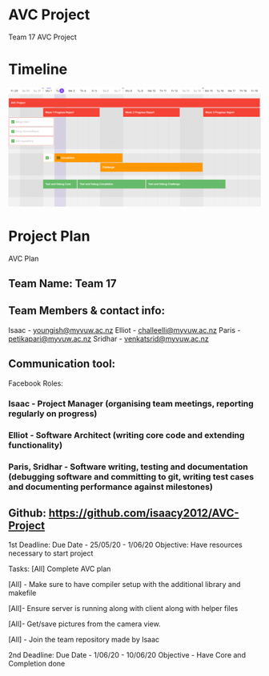 # AVC Project
 Team 17 AVC Project
 
# Timeline 
![Timeline](readmeImages/timeline20200602.png)
# Project Plan
 
AVC Plan
## Team Name: Team 17
## Team Members & contact info:
Isaac - youngish@myvuw.ac.nz
Elliot - challeelli@myvuw.ac.nz
Paris - petikapari@myvuw.ac.nz
Sridhar - venkatsrid@myvuw.ac.nz
## Communication tool:
Facebook
Roles:

### Isaac - Project Manager (organising team meetings, reporting regularly on progress)

### Elliot - Software Architect (writing core code and extending functionality)

### Paris, Sridhar - Software writing, testing and documentation (debugging software and committing to git, writing test cases and documenting performance against milestones)


## Github: https://github.com/isaacy2012/AVC-Project


1st Deadline:
Due Date - 25/05/20 - 1/06/20
Objective: Have resources necessary to start project

Tasks:
[All] Complete AVC plan

[All] - Make sure to have compiler setup with the additional library and makefile

[All]- Ensure server is running along with client along with helper files



[All]- Get/save pictures from the camera view.

[All] - Join the team repository made by Isaac

2nd Deadline:
Due Date - 1/06/20 - 10/06/20
Objective - Have Core and Completion done









